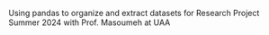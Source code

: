 Using pandas to organize and extract datasets for Research Project 
Summer 2024 with Prof. Masoumeh at UAA
